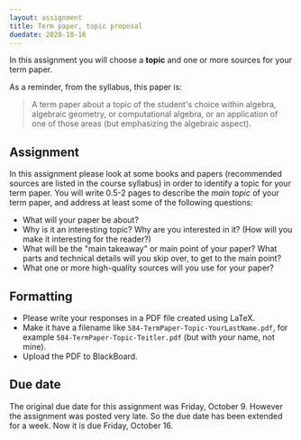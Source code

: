 ```yaml
---
layout: assignment
title: Term paper, topic proposal
duedate: 2020-10-16
---
```


In this assignment you will choose a **topic** and one or more sources for your term paper.

As a reminder, from the syllabus, this paper is:
> A term paper about a topic of the student's choice within algebra, algebraic geometry,
  or computational algebra, or an application of one of those areas
  (but emphasizing the algebraic aspect).


## Assignment

In this assignment please look at some books and papers
(recommended sources are listed in the course syllabus)
in order to identify a topic for your term paper.
You will write 0.5-2 pages to describe the *main topic*
of your term paper, and address at least some of the following questions:
+ What will your paper be about?
+ Why is it an interesting topic? Why are you interested in it?
  (How will you make it interesting for the reader?)
+ What will be the "main takeaway" or main point of your paper?
  What parts and technical details will you skip over, to get to the main point?
+ What one or more high-quality sources will you use for your paper?

## Formatting

+ Please write your responses in a PDF file created using LaTeX.
+ Make it have a filename like `584-TermPaper-Topic-YourLastName.pdf`,
  for example `584-TermPaper-Topic-Teitler.pdf` (but with *your* name, not mine).
+ Upload the PDF to BlackBoard.

## Due date

The original due date for this assignment was Friday, October 9.
However the assignment was posted very late.
So the due date has been extended for a week.
Now it is due Friday, October 16.
